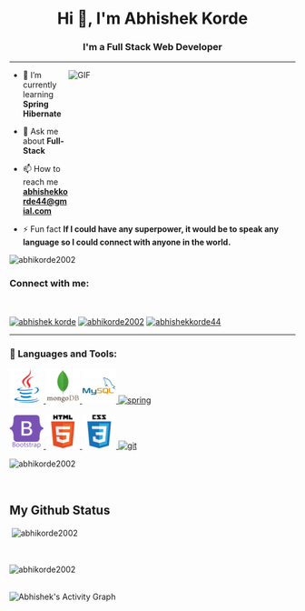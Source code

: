 <h1 align="center">Hi 👋, I'm Abhishek Korde</h1>

<h3 align="center">I'm a Full Stack Web Developer</h3>
<hr/>

<a target="_blank">
  <img align="right" height="250" width="400" alt="GIF" src="https://raw.githubusercontent.com/Adam-pw/Adam-pw/main/animation_500_kxa883sd.gif"">
</a>

- 🌱 I’m currently learning **Spring Hibernate**

- 💬 Ask me about **Full-Stack**

- 📫 How to reach me **abhishekkorde44@gmial.com**

- ⚡ Fun fact **If I could have any superpower, it would be to speak any language so I could connect with anyone in the world.**

<p align="left"> <img src="https://komarev.com/ghpvc/?username=abhikorde2002&label=Profile%20views&color=0e75b6&style=flat" alt="abhikorde2002" /> </p>

<h3 align="left">Connect with me:</h3>
<br>
<p align="left">
<a href="https://linkedin.com/in/abhishek korde" target="blank"><img align="center" src="https://raw.githubusercontent.com/rahuldkjain/github-profile-readme-generator/master/src/images/icons/Social/linked-in-alt.svg" alt="abhishek korde" height="30" width="40" /></a>               
<a href="https://codepen.io/abhikorde2002" target="blank"><img align="center" src="https://raw.githubusercontent.com/rahuldkjain/github-profile-readme-generator/master/src/images/icons/Social/codepen.svg" alt="abhikorde2002" height="30" width="40" /></a>
<a href="https://www.leetcode.com/abhishekkorde44" target="blank"><img align="center" src="https://raw.githubusercontent.com/rahuldkjain/github-profile-readme-generator/master/src/images/icons/Social/leet-code.svg" alt="abhishekkorde44" height="30" width="40" /></a>
</p>

<hr>
<h3 align="left">🚀 Languages and Tools:</h3>
<p > 
  <a  href="https://www.java.com" target="_blank" rel="noreferrer"> <img src="https://raw.githubusercontent.com/devicons/devicon/master/icons/java/java-original.svg" alt="java" width="60" height="60"/> </a>
   <a href="https://www.mongodb.com/" target="_blank" rel="noreferrer"> <img src="https://raw.githubusercontent.com/devicons/devicon/master/icons/mongodb/mongodb-original-wordmark.svg" alt="mongodb" width="60" height="60"/> </a>
   <a href="https://www.mysql.com/" target="_blank" rel="noreferrer"> <img src="https://raw.githubusercontent.com/devicons/devicon/master/icons/mysql/mysql-original-wordmark.svg" alt="mysql" width="60" height="60" /> </a>
  <a href="https://spring.io/" target="_blank" rel="noreferrer"> <img src="https://www.vectorlogo.zone/logos/springio/springio-icon.svg" alt="spring" width="60" height="60"/> </a> <br>
  <br>
  <a href="https://getbootstrap.com" target="_blank" rel="noreferrer"> <img src="https://raw.githubusercontent.com/devicons/devicon/master/icons/bootstrap/bootstrap-plain-wordmark.svg" alt="bootstrap" width="60" height="60"/> </a> 
 <a href="https://www.w3.org/html/" target="_blank" rel="noreferrer"> <img src="https://raw.githubusercontent.com/devicons/devicon/master/icons/html5/html5-original-wordmark.svg" alt="html5" width="60" height="60"/> </a>
 <a href="https://www.w3schools.com/css/" target="_blank" rel="noreferrer"> <img src="https://raw.githubusercontent.com/devicons/devicon/master/icons/css3/css3-original-wordmark.svg" alt="css3" width="60" height="60"/> </a> 
  <a href="https://git-scm.com/" target="_blank" rel="noreferrer"> <img src="https://www.vectorlogo.zone/logos/git-scm/git-scm-icon.svg" alt="git" width="60" height="60"/> </a>  
  </p>

<p ><img align="Center" src="https://github-readme-stats.vercel.app/api/top-langs?username=abhikorde2002&show_icons=true&locale=en&layout=compact" alt="abhikorde2002" /></p>
<br>
<h2> My Github Status</h2>

<p >&nbsp;<img align="center" src="https://github-readme-stats.vercel.app/api?username=abhikorde2002&show_icons=true&locale=en" alt="abhikorde2002" /></p>
<br>
<p><img align="center" src="https://github-readme-streak-stats.herokuapp.com/?user=abhikorde2002&" alt="abhikorde2002" /></p>
                                                                                                                      
<br/>
<img alt="Abhishek's Activity Graph" src="https://activity-graph.herokuapp.com/graph?username=abhikorde2002&bg_color=0D1117&color=5BCDEC&line=5BCDEC&point=FFFFFF&hide_border=true" />

<br/>
<br/>                                                                                                                      
